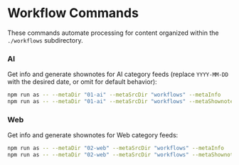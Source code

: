 # Workflow Commands

These commands automate processing for content organized within the `./workflows` subdirectory.

### AI

Get info and generate shownotes for AI category feeds (replace `YYYY-MM-DD` with the desired date, or omit for default behavior):

```bash
npm run as -- --metaDir "01-ai" --metaSrcDir "workflows" --metaInfo
npm run as -- --metaDir "01-ai" --metaSrcDir "workflows" --metaShownotes --metaDate YYYY-MM-DD
```

### Web

Get info and generate shownotes for Web category feeds:

```bash
npm run as -- --metaDir "02-web" --metaSrcDir "workflows" --metaInfo
npm run as -- --metaDir "02-web" --metaSrcDir "workflows" --metaShownotes --metaDate "2025-05-06"
```